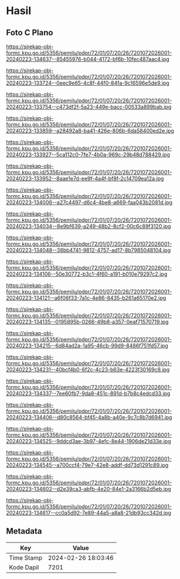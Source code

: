 # Hasil

## Foto C Plano

https://sirekap-obj-formc.kpu.go.id/5356/pemilu/pdpr/72/01/07/20/26/7201072026001-20240223-134637--85455976-b044-4172-bf6b-10fec487aac4.jpg

https://sirekap-obj-formc.kpu.go.id/5356/pemilu/pdpr/72/01/07/20/26/7201072026001-20240223-133724--0eec9e65-4c8f-44f0-84fa-9c16596e5de9.jpg

https://sirekap-obj-formc.kpu.go.id/5356/pemilu/pdpr/72/01/07/20/26/7201072026001-20240223-133754--c473df2f-5a23-449e-bacc-00533a899bab.jpg

https://sirekap-obj-formc.kpu.go.id/5356/pemilu/pdpr/72/01/07/20/26/7201072026001-20240223-133859--a28492a8-ba41-426e-806b-6da58400ed2e.jpg

https://sirekap-obj-formc.kpu.go.id/5356/pemilu/pdpr/72/01/07/20/26/7201072026001-20240223-133927--5ca112c0-7fe7-4b0a-969c-29b48d788429.jpg

https://sirekap-obj-formc.kpu.go.id/5356/pemilu/pdpr/72/01/07/20/26/7201072026001-20240223-133952--8aae1e7d-ee9f-4a4f-bf8f-2c14709ea12a.jpg

https://sirekap-obj-formc.kpu.go.id/5356/pemilu/pdpr/72/01/07/20/26/7201072026001-20240223-134006--a27c4497-d6c4-4be8-a669-faa043b2081d.jpg

https://sirekap-obj-formc.kpu.go.id/5356/pemilu/pdpr/72/01/07/20/26/7201072026001-20240223-134034--8e9bf639-a249-48b2-8cf2-00c6c89f3120.jpg

https://sirekap-obj-formc.kpu.go.id/5356/pemilu/pdpr/72/01/07/20/26/7201072026001-20240223-134048--38bb4741-9812-4757-ad17-8b7985048104.jpg

https://sirekap-obj-formc.kpu.go.id/5356/pemilu/pdpr/72/01/07/20/26/7201072026001-20240223-134106--50e30772-b3c1-4f60-a191-b010e79297c2.jpg

https://sirekap-obj-formc.kpu.go.id/5356/pemilu/pdpr/72/01/07/20/26/7201072026001-20240223-134121--a6f06f33-7a1c-4e86-8435-b261a65170e2.jpg

https://sirekap-obj-formc.kpu.go.id/5356/pemilu/pdpr/72/01/07/20/26/7201072026001-20240223-134135--0195895b-0266-49b8-a357-0eaf71570719.jpg

https://sirekap-obj-formc.kpu.go.id/5356/pemilu/pdpr/72/01/07/20/26/7201072026001-20240223-134215--6d84ad2a-1a95-46cb-99d9-8486f751fd57.jpg

https://sirekap-obj-formc.kpu.go.id/5356/pemilu/pdpr/72/01/07/20/26/7201072026001-20240223-134231--40bcf4b0-6f2c-4c23-b63e-4223f30169c8.jpg

https://sirekap-obj-formc.kpu.go.id/5356/pemilu/pdpr/72/01/07/20/26/7201072026001-20240223-134337--7ee60fb7-9da8-451c-891d-b7b8c4edcd33.jpg

https://sirekap-obj-formc.kpu.go.id/5356/pemilu/pdpr/72/01/07/20/26/7201072026001-20240223-134406--d80c8564-bf45-4a8b-a40e-9c7c8b7d6941.jpg

https://sirekap-obj-formc.kpu.go.id/5356/pemilu/pdpr/72/01/07/20/26/7201072026001-20240223-134525--9ddcd3ae-3b97-4efc-8e44-1906de21d33e.jpg

https://sirekap-obj-formc.kpu.go.id/5356/pemilu/pdpr/72/01/07/20/26/7201072026001-20240223-134545--a700ccf4-79e7-42e8-addf-dd73d1291c89.jpg

https://sirekap-obj-formc.kpu.go.id/5356/pemilu/pdpr/72/01/07/20/26/7201072026001-20240223-134602--d2e39ca3-abfb-4e20-84e1-2a3166b2d5eb.jpg

https://sirekap-obj-formc.kpu.go.id/5356/pemilu/pdpr/72/01/07/20/26/7201072026001-20240223-134617--cc0a5d92-7e89-44a5-a8a8-21db93cc342d.jpg


## Metadata

| Key        | Value               |
| ---------- | ------------------- |
| Time Stamp | 2024-02-26 18:03:46 |
| Kode Dapil | 7201                |



